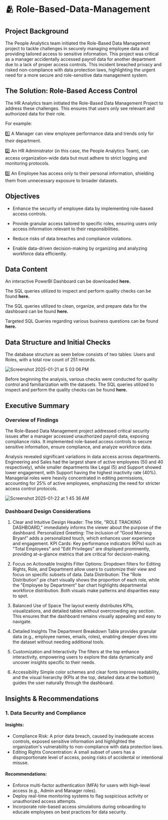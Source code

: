 # 🫂 Role-Based-Data-Management

## Project Background
The People Analytics team initiated the Role-Based Data Management project to tackle challenges in securely managing employee data and providing tailored access to sensitive information. This project was critical as a manager accidentally accessed payroll data for another department due to a lack of proper access controls. This incident breached privacy and risked non-compliance with data protection laws, highlighting the urgent need for a more secure and role-sensitive data management system.

## The Solution: Role-Based Access Control
The HR Analytics team initiated the Role-Based Data Management Project to address these challenges. This ensures that users only see relevant and authorized data for their role.

For example:

1️⃣ A Manager can view employee performance data and trends only for their department.

2️⃣ An HR Administrator (in this case, the People Analytics Team), can access organization-wide data but must adhere to strict logging and monitoring protocols.

3️⃣ An Employee has access only to their personal information, shielding them from unnecessary exposure to broader datasets.

## Objectives

+ Enhance the security of employee data by implementing role-based access controls.

+ Provide granular access tailored to specific roles, ensuring users only access information relevant to their responsibilities.

+ Reduce risks of data breaches and compliance violations.

+ Enable data-driven decision-making by organizing and analyzing workforce data efficiently.

## Data Content

An interactive PowerBI Dashboard can be downloaded **here.**

The SQL queries utilized to inspect and perform quality checks can be found **here.**

The SQL queries utilized to clean, organize, and prepare data for the dashboard can be found **here.**

Targeted SQL Queries regarding various business questions can be found **here.**

## Data Structure and Initial Checks

The database structure as seen below consists of two tables: Users and Roles, with a total row count of 251 records.

![Screenshot 2025-01-21 at 5 03 06 PM](https://github.com/user-attachments/assets/2a76e17d-d6f4-4120-aa1c-7f1a391e09b7)

Before beginning the analysis, various checks were conducted for quality control and familiarization with the datasets. The SQL queries utilized to inspect and perform the quality checks can be found **here.**

## Executive Summary

### Overview of Findings

The Role-Based Data Management project addressed critical security issues after a manager accessed unauthorized payroll data, exposing compliance risks. It implemented role-based access controls to secure sensitive information, ensure compliance, and analyze workforce data.

Analysis revealed significant variations in data access across departments. Engineering and Sales had the largest share of active employees (50 and 40 respectively), while smaller departments like Legal (5) and Support showed lower engagement, with Support having the highest inactivity rate (40%). Managerial roles were heavily concentrated in editing permissions, accounting for 25% of active employees, emphasizing the need for stricter access control protocols.

![Screenshot 2025-01-22 at 1 45 36 AM](https://github.com/user-attachments/assets/a62f5629-4e1c-4479-bda6-f169647c0afa)

### Dashboard Design Considerations

1. Clear and Intuitive Design
Header: The title, "ROLE TRACKING DASHBOARD," immediately informs the viewer about the purpose of the dashboard.
Personalized Greeting: The inclusion of “Good Morning Bryan!” adds a personalized touch, which enhances user experience and engagement.
KPI Cards: Key performance indicators (KPIs) such as "Total Employees" and "Edit Privileges" are displayed prominently, providing at-a-glance metrics that are critical for decision-making.

2. Focus on Actionable Insights
Filter Options: Dropdown filters for Editing Rights, Role, and Department allow users to customize their view and focus on specific subsets of data.
Data Distribution: The "Role Distribution" pie chart visually shows the proportion of each role, while the "Employee by Department" bar chart highlights departmental workforce distribution. Both visuals make patterns and disparities easy to spot.

3. Balanced Use of Space
The layout evenly distributes KPIs, visualizations, and detailed tables without overcrowding any section. This ensures that the dashboard remains visually appealing and easy to navigate.

4. Detailed Insights
The Department Breakdown Table provides granular data (e.g., employee names, emails, roles), enabling deeper dives into the dataset without needing additional tools.

5. Customization and Interactivity
The filters at the top enhance interactivity, empowering users to explore the data dynamically and uncover insights specific to their needs.

6. Accessibility
Simple color schemes and clear fonts improve readability, and the visual hierarchy (KPIs at the top, detailed data at the bottom) guides the user naturally through the dashboard.

## Insights & Recommendations

### **1. Data Security and Compliance**
#### Insights:
+ Compliance Risk: A prior data breach, caused by inadequate access controls, exposed sensitive information and highlighted the organization's vulnerability to non-compliance with data protection laws.
+ Editing Rights Concentration: A small subset of users has a disproportionate level of access, posing risks of accidental or intentional misuse.

#### Recommendations:
+ Enforce multi-factor authentication (MFA) for users with high-level access (e.g., Admin and Manager roles).
+ Deploy real-time monitoring systems to flag suspicious activity or unauthorized access attempts.
+ Incorporate role-based access simulations during onboarding to educate employees on best practices for data security.






